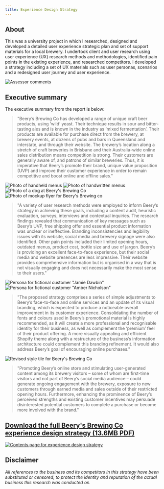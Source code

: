 ```yaml
---
title: Experience Design Strategy
---
```


## About
This was a university project in which I researched, designed and developed a detailed user experience strategic plan and set of support materials for a local brewery. I undertook client and user research using user experience (UX) research methods and methodologies, identified pain points in the existing experience, and researched competitors. I developed a strategy including a set of UX materials such as user personas, scenarios and a redesigned user journey and user experience.

![Assessor comments](resources/XD-strategy-report-cover.png)

## Executive summary

The executive summary from the report is below:
> "Beery’s Brewing Co has developed a range of unique craft beer products, using ‘wild’ yeast. Their technique results in sour and bitter-tasting ales and is known in the industry as ‘mixed fermentation’. Their products are available for purchase direct from the brewery, at brewery events, at dozens of pubs and bars in Queensland and interstate, and through their website. The brewery’s location along a stretch of craft breweries in Brisbane and their Australia-wide online sales distribution means competition is strong. Their customers are generally aware of, and patrons of similar breweries. Thus, it is imperative that Beery’s promote their brand, unique value proposition (UVP) and improve their customer experience in order to remain competitive and boost online and offline sales."

![Photo of handheld menus](resources/Beery's-handheld-menus.jpg) ![Photo of handwritten menus](resources/Beery-handwritten-menu.jpg) ![Photo of a dog at Beery's Brewing Co](resources/Beery-dog-friendly.jpg) ![Photo of mockup flyer for Beery's Brewing co](resources/Flyer-mockup.jpg)

> "A variety of user research methods were employed to inform Beery’s strategy in achieving these goals, including a content audit, heuristic evaluation, surveys, interviews and contextual inquiries. The research findings revealed that communication of key messages such as Beery’s UVP, free shipping offer and essential product information was unclear or ineffective. Branding inconsistencies and legibility issues with its website, social media and brewery signage were also identified. Other pain points included their limited opening hours, outdated menus, product cost, bottle size and use of jargon. Beery’s is providing an excellent face-to-face experience, but their social media and website presences are less impressive. Their website provides comprehensive information but is organised in a way that is not visually engaging and does not necessarily make the most sense to their users."

![Persona for fictional customer "Jamie Dawbin"](resources/Beer-enthusiast-Persona-Beery.png) ![Persona for fictional customer "Amber Nicholson"](resources/Non-beer-drinker-Persona-Beery.png)

> "The proposed strategy comprises a series of simple adjustments to Beery’s face-to-face and online services and an update of its visual branding, which is expected to produce a noticeable overall improvement in its customer experience. Consolidating the number of fonts and colours used in Beery’s promotional material is highly recommended, as it will create a more professional and recognisable identity for their business, as well as complement the ‘premium’ feel of their product offering. A more visually appealing and efficient Shopify theme along with a restructure of the business’s information architecture could complement this branding refinement. It would also address Beery’s goal of encouraging online purchases."

![Revised style tile for Beery's Brewing Co](resources/Style-tile.png) 

> "Promoting Beery’s online store and stimulating user-generated content among its brewery visitors – some of whom are first-time visitors and not part of Beery’s social media audience – could generate ongoing engagement with the brewery, exposure to new customers through earned media and sales outside of their restricted opening hours. Furthermore, enhancing the prominence of Beery’s perceived strengths and existing customer incentives may persuade disinterested potential customers to complete a purchase or become more involved with the brand."

## [Download the full Beery's Brewing Co experience design strategy (13.6MB PDF)](Experience-design-strategy-Beerys-Brewing-Co.pdf)

[![Contents page for experience design strategy](resources/XD-strategy-contents-page.png)](resources/Experience-design-strategy-Beerys-Brewing-Co.pdf)

## Disclaimer
_All references to the business and its competitors in this strategy have been substituted or censored, to protect the identity and reputation of the actual business this research was conducted on._
